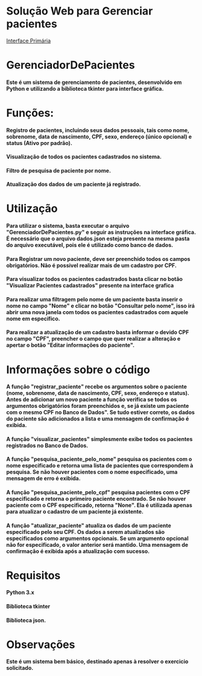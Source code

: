 ﻿# Solução Web para Gerenciar pacientes
 
 [Interface Primária](interface0.png)
 

# GerenciadorDePacientes

#### Este é um sistema de gerenciamento de pacientes, desenvolvido em Python e utilizando a biblioteca tkinter para interface gráfica.

# Funções:

#### Registro de pacientes, incluindo seus dados pessoais, tais como nome, sobrenome, data de nascimento, CPF, sexo, endereço (único opcional) e status (Ativo por padrão).

#### Visualização de todos os pacientes cadastrados no sistema.

#### Filtro de pesquisa de paciente por nome.

#### Atualização dos dados de um paciente já registrado.

# Utilização

#### Para utilizar o sistema, basta executar o arquivo "GerenciadorDePacientes.py" e seguir as instruções na interface gráfica. É necessário que o arquivo dados.json esteja presente na mesma pasta do arquivo executável, pois ele é utilizado como banco de dados.

#### Para Registrar um novo paciente, deve ser preenchido todos os campos obrigatórios. Não é possivel realizar mais de um cadastro por CPF.

#### Para visualizar todos os pacientes cadastrados basta clicar no botão "Visualizar Pacientes cadastrados" presente na interface grafica 

#### Para realizar uma filtragem pelo nome de um paciente basta inserir o nome no campo "Nome" e clicar no botão "Consultar pelo nome", isso irá abrir uma nova janela com todos os pacientes cadastrados com aquele nome em específico.

#### Para realizar a atualização de um cadastro basta informar o devido CPF no campo "CPF", preencher o campo que quer realizar a alteração e apertar o botão "Editar informações do paciente".

# Informações sobre o código

#### A função "registrar_paciente" recebe os argumentos sobre o paciente (nome, sobrenome, data de nascimento, CPF, sexo, endereço e status). Antes de adicionar um novo paciente a função verifica se todos os argumentos obrigatórios foram preenchidos e, se já existe um paciente com o mesmo CPF no Banco de Dados". Se tudo estiver correto, os dados do paciente são adicionados a lista e uma mensagem de confirmação é exibida.

#### A função "visualizar_pacientes" simplesmente exibe todos os pacientes registrados no Banco de Dados.

#### A função "pesquisa_paciente_pelo_nome" pesquisa os pacientes com o nome especificado e retorna uma lista de pacientes que correspondem à pesquisa. Se não houver pacientes com o nome especificado, uma mensagem de erro é exibida.

#### A função "pesquisa_paciente_pelo_cpf" pesquisa pacientes com o CPF especificado e retorna o primeiro paciente encontrado. Se não houver paciente com o CPF especificado, retorna "None". Ela é utilizada apenas para atualizar o cadastro de um paciente já existente.

#### A função "atualizar_paciente" atualiza os dados de um paciente especificado pelo seu CPF. Os dados a serem atualizados são especificados como argumentos opcionais. Se um argumento opcional não for especificado, o valor anterior será mantido. Uma mensagem de confirmação é exibida após a atualização com sucesso.

# Requisitos
#### Python 3.x
#### Biblioteca tkinter
#### Biblioteca json.

# Observações

#### Este é um sistema bem básico, destinado apenas à resolver o exercicio solicitado.
